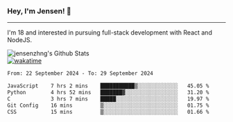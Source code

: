 ### Hey, I'm Jensen! 👋

---

I'm 18 and interested in pursuing full-stack development with React and NodeJS.

![jensenzhng's Github Stats](https://github-readme-stats.vercel.app/api?username=jensenzhng&theme=dark&show_icons=true&count_private=true)
<br />
[![wakatime](https://wakatime.com/badge/user/cbfc263d-3611-4e36-8278-8fad45fe3f62.svg)](https://wakatime.com/@cbfc263d-3611-4e36-8278-8fad45fe3f62)

<!--START_SECTION:waka-->

```txt
From: 22 September 2024 - To: 29 September 2024

JavaScript    7 hrs 2 mins    ███████████▒░░░░░░░░░░░░░   45.05 %
Python        4 hrs 52 mins   ███████▓░░░░░░░░░░░░░░░░░   31.20 %
C             3 hrs 7 mins    █████░░░░░░░░░░░░░░░░░░░░   19.97 %
Git Config    16 mins         ▒░░░░░░░░░░░░░░░░░░░░░░░░   01.75 %
CSS           15 mins         ▒░░░░░░░░░░░░░░░░░░░░░░░░   01.66 %
```

<!--END_SECTION:waka-->
